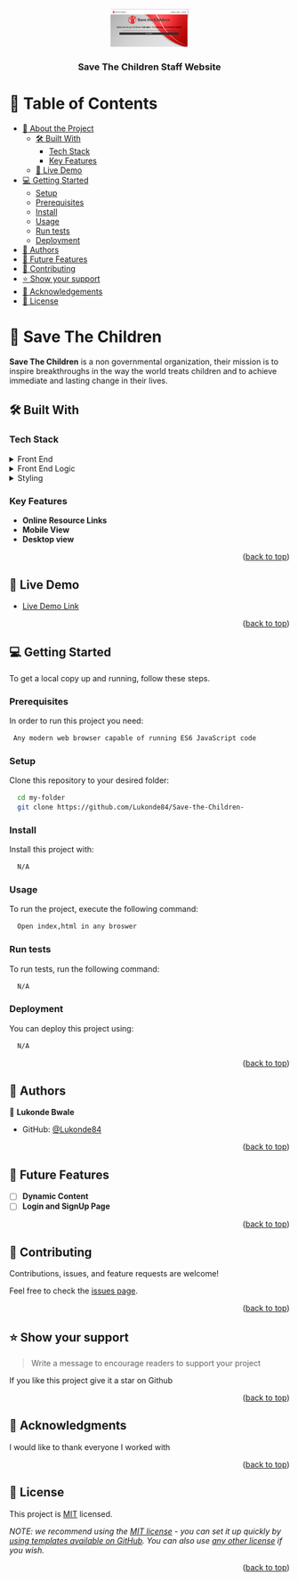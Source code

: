 <a name="readme-top"></a>

<div align="center">
  
  <img src="Screenshot from 2023-03-28 16-18-01.png" alt="logo" width="140"  height="auto" />
  <br/>

  <h3><b>Save The Children Staff Website</b></h3>

</div>

<!-- TABLE OF CONTENTS -->

# 📗 Table of Contents

- [📖 About the Project](#about-project)
  - [🛠 Built With](#built-with)
    - [Tech Stack](#tech-stack)
    - [Key Features](#key-features)
  - [🚀 Live Demo](#live-demo)
- [💻 Getting Started](#getting-started)
  - [Setup](#setup)
  - [Prerequisites](#prerequisites)
  - [Install](#install)
  - [Usage](#usage)
  - [Run tests](#run-tests)
  - [Deployment](#triangular_flag_on_post-deployment)
- [👥 Authors](#authors)
- [🔭 Future Features](#future-features)
- [🤝 Contributing](#contributing)
- [⭐️ Show your support](#support)
- [🙏 Acknowledgements](#acknowledgements)
- [📝 License](#license)

<!-- PROJECT DESCRIPTION -->

# 📖 Save The Children <a name="about-project"></a>


**Save The Children** is a non governmental organization, their mission is to inspire breakthroughs in the way the world treats children and to achieve immediate and lasting change in their lives.

## 🛠 Built With <a name="built-with"></a>

### Tech Stack <a name="tech-stack"></a>

<details>
  <summary>Front End</summary>
  <ul>
    <li><a href="https://reactjs.org/">HTML</a></li>
  </ul>
</details>

<details>
  <summary>Front End Logic</summary>
  <ul>
    <li><a href="https://expressjs.com/">JavaScript</a></li>
  </ul>
</details>

<details>
<summary>Styling</summary>
  <ul>
    <li><a href="https://www.postgresql.org/">CSS</a></li>
  </ul>
</details>


### Key Features <a name="key-features"></a>


- **Online Resource Links**
- **Mobile View**
- **Desktop view**

<p align="right">(<a href="#readme-top">back to top</a>)</p>


## 🚀 Live Demo <a name="live-demo"></a>


- [Live Demo Link](https://lukonde84.github.io/Save-the-Children-/)

<p align="right">(<a href="#readme-top">back to top</a>)</p>


## 💻 Getting Started <a name="getting-started"></a>


To get a local copy up and running, follow these steps.

### Prerequisites

In order to run this project you need:



```sh
 Any modern web browser capable of running ES6 JavaScript code
```


### Setup

Clone this repository to your desired folder:



```sh
  cd my-folder
  git clone https://github.com/Lukonde84/Save-the-Children-
```


### Install

Install this project with:



```sh
  N/A
```


### Usage

To run the project, execute the following command:



```sh
  Open index,html in any broswer
```


### Run tests

To run tests, run the following command:



```sh
  N/A
```


### Deployment

You can deploy this project using:



```sh
  N/A
```


<p align="right">(<a href="#readme-top">back to top</a>)</p>

<!-- AUTHORS -->

## 👥 Authors <a name="authors"></a>


👤 **Lukonde Bwale**

- GitHub: [@Lukonde84](https://github.com/Lukonde84)




<p align="right">(<a href="#readme-top">back to top</a>)</p>


## 🔭 Future Features <a name="future-features"></a>


- [ ] **Dynamic Content**
- [ ] **Login and SignUp Page**

<p align="right">(<a href="#readme-top">back to top</a>)</p>


## 🤝 Contributing <a name="contributing"></a>

Contributions, issues, and feature requests are welcome!

Feel free to check the [issues page](https://github.com/Lukonde84/Save-the-Children-/issues).

<p align="right">(<a href="#readme-top">back to top</a>)</p>


## ⭐️ Show your support <a name="support"></a>

> Write a message to encourage readers to support your project

If you like this project give it a star on Github

<p align="right">(<a href="#readme-top">back to top</a>)</p>

<!-- ACKNOWLEDGEMENTS -->

## 🙏 Acknowledgments <a name="acknowledgements"></a>


I would like to thank everyone I worked with

<p align="right">(<a href="#readme-top">back to top</a>)</p>




## 📝 License <a name="license"></a>

This project is [MIT](./LICENSE) licensed.

_NOTE: we recommend using the [MIT license](https://choosealicense.com/licenses/mit/) - you can set it up quickly by [using templates available on GitHub](https://docs.github.com/en/communities/setting-up-your-project-for-healthy-contributions/adding-a-license-to-a-repository). You can also use [any other license](https://choosealicense.com/licenses/) if you wish._

<p align="right">(<a href="#readme-top">back to top</a>)</p>